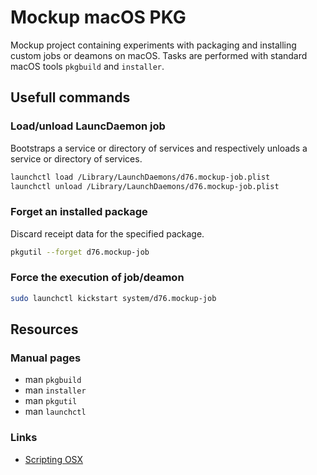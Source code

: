 # Mockup macOS PKG

Mockup project containing experiments with packaging and installing custom
jobs or deamons on macOS. Tasks are performed with standard macOS tools
`pkgbuild` and `installer`.

## Usefull commands

### Load/unload LauncDaemon job

Bootstraps a service or directory of services and respectively unloads a
service or directory of services.

```sh
launchctl load /Library/LaunchDaemons/d76.mockup-job.plist
launchctl unload /Library/LaunchDaemons/d76.mockup-job.plist
```

### Forget an installed package

Discard receipt data for the specified package.

```sh
pkgutil --forget d76.mockup-job
```

### Force the execution of job/deamon

```sh
sudo launchctl kickstart system/d76.mockup-job
```

## Resources

### Manual pages

- man `pkgbuild`
- man `installer`
- man `pkgutil`
- man `launchctl`

### Links

- [Scripting OSX](https://scriptingosx.com/)
